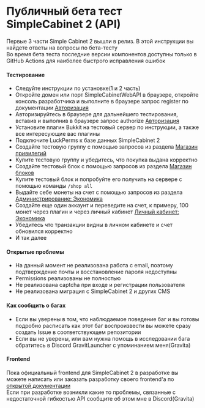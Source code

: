 # Публичный бета тест SimpleCabinet 2 (API)
Первые 3 части Simple Cabinet 2 вышли в релиз. В этой инструкции вы найдете ответы на вопросы по бета-тесту  
Во время бета теста последние версии компонентов доступны только в GitHub Actions для наиболее быстрого исправления ошибок
#### Тестирование
- Следуйте инструкции по установке(1 и 2 часть)
- Откройте домен или порт SimpleCabinetWebAPI в браузере, откройте консоль разработчика и выполните в браузере запрос register по документации [Авторизация](https://github.com/SimpleCabinet/SimpleCabinetWebAPI/blob/main/API_DOCS.md#%D0%B0%D0%B2%D1%82%D0%BE%D1%80%D0%B8%D0%B7%D0%B0%D1%86%D0%B8%D1%8F)
- Авторизируйтесь в браузере для дальнейшего тестирования, вставив и выполнив в браузере запрос authorize [Авторизация](https://github.com/SimpleCabinet/SimpleCabinetWebAPI/blob/main/API_DOCS.md#%D0%B0%D0%B2%D1%82%D0%BE%D1%80%D0%B8%D0%B7%D0%B0%D1%86%D0%B8%D1%8F)
- Установите плагин Bukkit на тестовый сервер по инструкции, а также все интересующие вас плагины
- Подключите LuckPerms к базе данных SimpleCabinet 2
- Создайте тестовую группу с помощью запросов из раздела [Магазин привилегий](https://github.com/SimpleCabinet/SimpleCabinetWebAPI/blob/main/API_DOCS.md#%D0%B0%D0%B2%D1%82%D0%BE%D1%80%D0%B8%D0%B7%D0%B0%D1%86%D0%B8%D1%8F)
- Купите тестовую группу и убедитесь, что покупка выдана корректно
- Создайте тестовый блок с помощью запросов из раздела [Магазин блоков](https://github.com/SimpleCabinet/SimpleCabinetWebAPI/blob/main/API_DOCS.md#%D0%BC%D0%B0%D0%B3%D0%B0%D0%B7%D0%B8%D0%BD-%D0%B1%D0%BB%D0%BE%D0%BA%D0%BE%D0%B2)
- Купите тестовый блок и попробуйте его получить на сервере с помощью команды `/shop all`
- Выдайте себе монеты на счет с помощью запросов из раздела [Администрирование: Экономика](https://github.com/SimpleCabinet/SimpleCabinetWebAPI/blob/main/API_DOCS.md#%D0%B0%D0%B4%D0%BC%D0%B8%D0%BD%D0%B8%D1%81%D1%82%D1%80%D0%B8%D1%80%D0%BE%D0%B2%D0%B0%D0%BD%D0%B8%D0%B5-%D1%8D%D0%BA%D0%BE%D0%BD%D0%BE%D0%BC%D0%B8%D0%BA%D0%B0)
- Создайте еще один аккаунт и переведите на счет, к примеру, 100 монет через плагин и через личный кабинет [Личный кабинет: Экономика](https://github.com/SimpleCabinet/SimpleCabinetWebAPI/blob/main/API_DOCS.md#%D0%BB%D0%B8%D1%87%D0%BD%D1%8B%D0%B9-%D0%BA%D0%B0%D0%B1%D0%B8%D0%BD%D0%B5%D1%82-%D1%8D%D0%BA%D0%BE%D0%BD%D0%BE%D0%BC%D0%B8%D0%BA%D0%B0)
- Убедитесь что транзакции видны в личном кабинете и счет обновился корректно
- И так далее
#### Открытые проблемы
- На данный момент не реализована работа с email, поэтому подтверждение почты и восстановление пароля недоступны
- Permissions реализованы не полностью
- Не реализована captcha при входе и регистрации пользователя
- Не реализована миграция с SimpleCabinet 2 и других CMS
#### Как сообщить о багах
- Если вы уверены в том, что наблюдаемое поведение баг и вы готовы подробно расписать как этот баг воспроизвести вы можете сразу создать Issue в соответствующем репозитории
- Если вы не уверены, или вам нужна помощь в исследовании бага обратитесь в Discord GravitLauncher с упоминанием меня(Gravita)
#### Frontend
Пока официальный frontend для SimpleCabinet 2 в разработке вы можете написать или заказать разработку своего frontend'а по [открытой документации](https://github.com/SimpleCabinet/SimpleCabinetWebAPI/blob/main/API_DOCS.md)  
Если при разработке возникли какие то проблемы, связанные с недостаточной гибкостью API сообщите об этом мне в Discord(Gravita)
